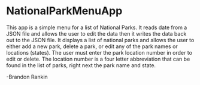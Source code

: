 # NationalParkMenuApp
This app is a simple menu for a list of National Parks.
It reads date from a JSON file and allows the user to edit the data then it writes the data back out to the JSON file.
It displays a list of national parks and allows the user to either add a new park, delete a park, or edit any of the park names or locations (states).
The user must enter the park location number in order to edit or delete.
The location number is a four letter abbreviation that can be found in the list of parks, right next the park name and state.

-Brandon Rankin
